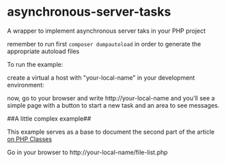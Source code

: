 # asynchronous-server-tasks
A wrapper to implement asynchronous server taks in your PHP project


remember to run first ```composer dumpautoload``` in order to generate the appropriate autoload files


To run the example:

create a virtual a host with "your-local-name" in your development environment:

now, go to your browser and write http://your-local-name and you'll see a simple page with a button to start a new task
and an area to see messages.


##A little complex example##

This example serves as a base to document the second part of the article [on PHP Classes](http://www.phpclasses.org/blog/package/9383/post/1-Starting-Long-Server-PHP-Scripts-and-Monitor-their-Status-Part-1-The-Theory.html)
 
Go in your browser to http://your-local-name/file-list.php